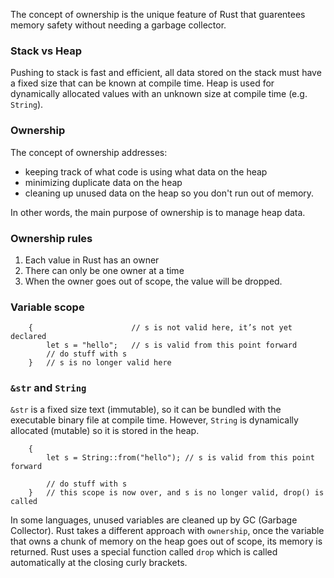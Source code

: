 The concept of ownership is the unique feature of Rust that guarentees memory safety without needing a garbage collector. 

### Stack vs Heap
Pushing to stack is fast and efficient, all data stored on the stack must have a fixed size that can be known at compile time. Heap is used for dynamically allocated values with an unknown size at compile time (e.g. `String`). 

### Ownership
The concept of ownership addresses:
- keeping track of what code is using what data on the heap
- minimizing duplicate data on the heap
- cleaning up unused data on the heap so you don't run out of memory.      

In other words, the main purpose of ownership is to manage heap data.

### Ownership rules
1. Each value in Rust has an owner
2. There can only be one owner at a time
3. When the owner goes out of scope, the value will be dropped. 

### Variable scope
```
    {                      // s is not valid here, it’s not yet declared
        let s = "hello";   // s is valid from this point forward
        // do stuff with s
    }   // s is no longer valid here
```

### `&str` and `String`
`&str` is a fixed size text (immutable), so it can be bundled with the executable binary file at compile time. However, `String` is dynamically allocated (mutable) so it is stored in the heap. 
```
    {
        let s = String::from("hello"); // s is valid from this point forward

        // do stuff with s
    }   // this scope is now over, and s is no longer valid, drop() is called
```
In some languages, unused variables are cleaned up by GC (Garbage Collector). Rust takes a different approach with `ownership`, once the variable that owns a chunk of memory on the heap goes out of scope, its memory is returned. Rust uses a special function called `drop` which is called automatically at the closing curly brackets. 

